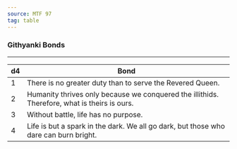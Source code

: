 ```yaml
---
source: MTF 97
tag: table
---
```


### Githyanki Bonds
---
|d4|Bond|
|----|------------|
|1|There is no greater duty than to serve the Revered Queen.|
|2|Humanity thrives only because we conquered the illithids. Therefore, what is theirs is ours.|
|3|Without battle, life has no purpose.|
|4|Life is but a spark in the dark. We all go dark, but those who dare can burn bright.|
